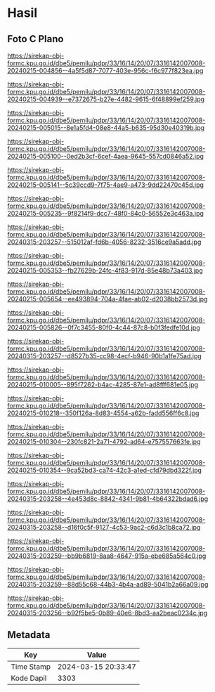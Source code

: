 # Hasil

## Foto C Plano

https://sirekap-obj-formc.kpu.go.id/dbe5/pemilu/pdpr/33/16/14/20/07/3316142007008-20240215-004856--4a5f5d87-7077-403e-956c-f6c977f823ea.jpg

https://sirekap-obj-formc.kpu.go.id/dbe5/pemilu/pdpr/33/16/14/20/07/3316142007008-20240215-004939--e7372675-b27e-4482-9615-6f48899ef259.jpg

https://sirekap-obj-formc.kpu.go.id/dbe5/pemilu/pdpr/33/16/14/20/07/3316142007008-20240215-005015--8e1a5fd4-08e8-44a5-b635-95d30e40319b.jpg

https://sirekap-obj-formc.kpu.go.id/dbe5/pemilu/pdpr/33/16/14/20/07/3316142007008-20240215-005100--0ed2b3cf-6cef-4aea-9645-557cd0846a52.jpg

https://sirekap-obj-formc.kpu.go.id/dbe5/pemilu/pdpr/33/16/14/20/07/3316142007008-20240215-005141--5c39ccd9-7f75-4ae9-a473-9dd22470c45d.jpg

https://sirekap-obj-formc.kpu.go.id/dbe5/pemilu/pdpr/33/16/14/20/07/3316142007008-20240215-005235--9f8214f9-dcc7-48f0-84c0-56552e3c463a.jpg

https://sirekap-obj-formc.kpu.go.id/dbe5/pemilu/pdpr/33/16/14/20/07/3316142007008-20240315-203257--515012af-fd6b-4056-8232-3516ce9a5add.jpg

https://sirekap-obj-formc.kpu.go.id/dbe5/pemilu/pdpr/33/16/14/20/07/3316142007008-20240215-005353--fb27629b-24fc-4f83-917d-85e48b73a403.jpg

https://sirekap-obj-formc.kpu.go.id/dbe5/pemilu/pdpr/33/16/14/20/07/3316142007008-20240215-005654--ee493894-704a-4fae-ab02-d2038bb2573d.jpg

https://sirekap-obj-formc.kpu.go.id/dbe5/pemilu/pdpr/33/16/14/20/07/3316142007008-20240215-005826--0f7c3455-80f0-4c44-87c8-b0f3fedfe10d.jpg

https://sirekap-obj-formc.kpu.go.id/dbe5/pemilu/pdpr/33/16/14/20/07/3316142007008-20240315-203257--d8527b35-cc98-4ecf-b946-90b1a1fe75ad.jpg

https://sirekap-obj-formc.kpu.go.id/dbe5/pemilu/pdpr/33/16/14/20/07/3316142007008-20240215-010005--895f7262-b4ac-4285-87e1-ad8fff681e05.jpg

https://sirekap-obj-formc.kpu.go.id/dbe5/pemilu/pdpr/33/16/14/20/07/3316142007008-20240215-010218--350f126a-8d83-4554-a62b-fadd556ff6c8.jpg

https://sirekap-obj-formc.kpu.go.id/dbe5/pemilu/pdpr/33/16/14/20/07/3316142007008-20240215-010304--230fc821-2a71-4792-ad64-e757557663fe.jpg

https://sirekap-obj-formc.kpu.go.id/dbe5/pemilu/pdpr/33/16/14/20/07/3316142007008-20240215-010354--9ca52bd3-ca74-42c3-a1ed-cfd79dbd322f.jpg

https://sirekap-obj-formc.kpu.go.id/dbe5/pemilu/pdpr/33/16/14/20/07/3316142007008-20240315-203258--4e453d8c-8842-4341-9b81-4b64322bdad6.jpg

https://sirekap-obj-formc.kpu.go.id/dbe5/pemilu/pdpr/33/16/14/20/07/3316142007008-20240315-203258--d16f0c5f-9127-4c53-9ac2-c6d3c1b8ca72.jpg

https://sirekap-obj-formc.kpu.go.id/dbe5/pemilu/pdpr/33/16/14/20/07/3316142007008-20240315-203259--bb9b6819-8aa8-4647-915a-ebe685a564c0.jpg

https://sirekap-obj-formc.kpu.go.id/dbe5/pemilu/pdpr/33/16/14/20/07/3316142007008-20240315-203259--88d55c68-44b3-4b4a-ad89-5041b2a66a09.jpg

https://sirekap-obj-formc.kpu.go.id/dbe5/pemilu/pdpr/33/16/14/20/07/3316142007008-20240315-203256--b92f5be5-0b89-40e6-8bd3-aa2beac0234c.jpg


## Metadata

| Key        | Value               |
| ---------- | ------------------- |
| Time Stamp | 2024-03-15 20:33:47 |
| Kode Dapil | 3303                |



